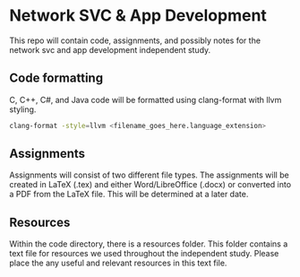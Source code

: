 # Network SVC & App Development

This repo will contain code, assignments, and possibly notes for the network svc and app development independent study.

## Code formatting

C, C++, C#, and Java code will be formatted using clang-format with llvm styling.

```bash
clang-format -style=llvm <filename_goes_here.language_extension>
```

## Assignments
Assignments will consist of two different file types. The assignments will be created in LaTeX (.tex) and either Word/LibreOffice (.docx) or converted into a PDF from the LaTeX file. This will be determined at a later date.

## Resources
Within the code directory, there is a resources folder. This folder contains a text file for resources we used throughout the independent study. Please place the any useful and relevant resources in this text file.
